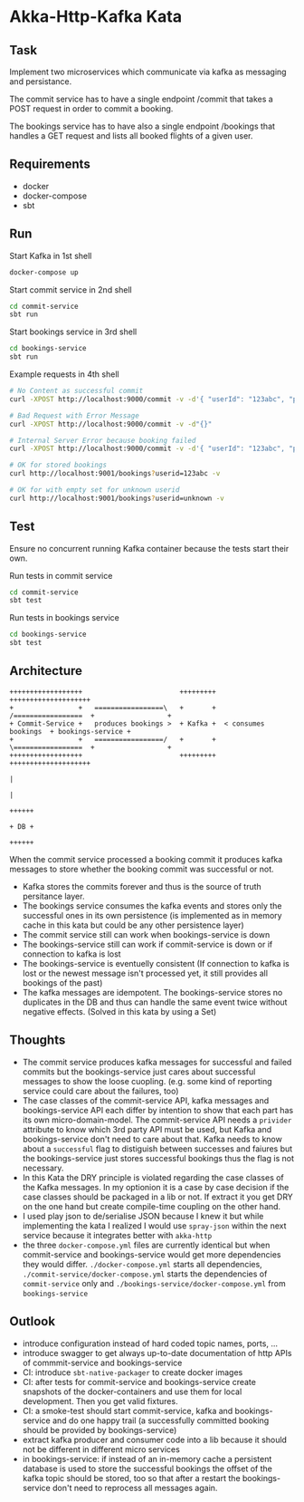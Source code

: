 # Akka-Http-Kafka Kata

## Task
Implement two microservices which communicate via kafka as messaging and persistance.

The commit service has to have a single endpoint /commit  that takes a POST request in order to commit a booking.

The bookings service has to have also a single endpoint /bookings that handles a GET request  and lists all booked flights of a given user.

## Requirements
* docker
* docker-compose
* sbt 

## Run

Start Kafka in 1st shell
```bash
docker-compose up
```

Start commit service in 2nd shell
```bash
cd commit-service
sbt run
```

Start bookings service in 3rd shell
```bash
cd bookings-service
sbt run
```

Example requests in 4th shell
```bash
# No Content as successful commit
curl -XPOST http://localhost:9000/commit -v -d'{ "userId": "123abc", "persons": [{ "firstname": "Max", "lastname": "Mustermann", "seat": "A5" }], "price": 69.99, "flightnumber": "EZY8124", "provider": "easyjet"}' 

# Bad Request with Error Message
curl -XPOST http://localhost:9000/commit -v -d"{}"

# Internal Server Error because booking failed
curl -XPOST http://localhost:9000/commit -v -d'{ "userId": "123abc", "persons": [{ "firstname": "Alice", "lastname": "Mustermann", "seat": "A5" },{ "firstname": "Bob", "lastname": "Mustermann", "seat": "A6" }, { "firstname": "Charly", "lastname": "Mustermann", "seat": "A7" }], "price": 69.99, "flightnumber": "EZY8124", "provider": "easyjet"}' 

# OK for stored bookings
curl http://localhost:9001/bookings?userid=123abc -v

# OK for with empty set for unknown userid
curl http://localhost:9001/bookings?userid=unknown -v
```

## Test
Ensure no concurrent running Kafka container because the tests start their own.

Run tests in commit service
```bash
cd commit-service
sbt test
```

Run tests in bookings service
```bash
cd bookings-service
sbt test
```

## Architecture

```
++++++++++++++++++                        +++++++++                       ++++++++++++++++++++
+                +   =================\   +       +   /=================  +                  +
+ Commit-Service +   produces bookings >  + Kafka +  < consumes bookings  + bookings-service + 
+                +   =================/   +       +   \=================  +                  +
++++++++++++++++++                        +++++++++                       ++++++++++++++++++++
                                                                                    |
                                                                                    |
                                                                                 ++++++
                                                                                 + DB +
                                                                                 ++++++
```

When the commit service processed a booking commit it produces kafka messages to store whether the booking commit was successful or not.
* Kafka stores the commits forever and thus is the source of truth persitance layer.
* The bookings service consumes the kafka events and stores only the successful ones in its own persistence (is implemented as in memory cache in this kata but could be any other persistence layer)
* The commit service still can work when bookings-service is down
* The bookings-service still can work if commit-service is down or if connection to kafka is lost
* The bookings-service is eventuelly consistent (If connection to kafka is lost or the newest message isn't processed yet, it still provides all bookings of the past)
* The kafka messages are idempotent. The bookings-service stores no duplicates in the DB and thus can handle the same event twice without negative effects. (Solved in this kata by using a Set)

## Thoughts
* The commit service produces kafka messages for successful and failed commits but the bookings-service just cares about successful messages to show the loose cuopling. (e.g. some kind of reporting service could care about the failures, too)
* The case classes of the commit-service API, kafka messages and bookings-service API each differ by intention to show that each part has its own micro-domain-model. The commit-service API needs a `privider` attribute to know which 3rd party API must be used, but Kafka and bookings-service don't need to care about that. Kafka needs to know about a `successful` flag to distiguish between successes and faiures but the bookings-service just stores successful bookings thus the flag is not necessary.
* In this Kata the DRY principle is violated regarding the case classes of the Kafka messages. In my optionion it is a case by case decision if the case classes should be packaged in a lib or not. If extract it you get DRY on the one hand but create compile-time coupling on the other hand.
* I used play json to de/serialise JSON because I knew it but while implementing the kata I realized I would use `spray-json` within the next service because it integrates better with `akka-http`
* the three `docker-compose.yml` files are currently identical but when commit-service and bookings-service would get more dependencies they would differ. `./docker-compose.yml` starts all dependencies, `./commit-service/docker-compose.yml` starts the dependencies of `commit-service` only and `./bookings-service/docker-compose.yml` from `bookings-service`

## Outlook
* introduce configuration instead of hard coded topic names, ports, ...
* introduce swagger to get always up-to-date documentation of http APIs of commmit-service and bookings-service
* CI: introduce `sbt-native-packager` to create docker images
* CI: after tests for commit-service and bookings-service create snapshots of the docker-containers and use them for local development. Then you get valid fixtures.
* CI: a smoke-test should start commit-service, kafka and bookings-service and do one happy trail (a successfully committed booking should be provided by bookings-service)
* extract kafka producer and consumer code into a lib because it should not be different in different micro services
* in bookings-service: if instead of an in-memory cache a persistent database is used to store the successful bookings the offset of the kafka topic should be stored, too so that after a restart the bookings-service don't need to reprocess all messages again.

